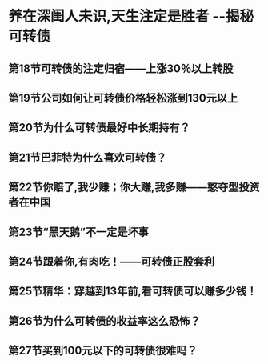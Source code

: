 # 养在深闺人未识,天生注定是胜者  --揭秘可转债

## 第18节可转债的注定归宿——上涨30％以上转股

## 第19节公司如何让可转债价格轻松涨到130元以上

## 第20节为什么可转债最好中长期持有？

## 第21节巴菲特为什么喜欢可转债？

## 第22节你赔了,我少赚；你大赚,我多赚——憨夺型投资者在中国

## 第23节“黑天鹅”不一定是坏事

## 第24节跟着你,有肉吃！——可转债正股套利

## 第25节精华：穿越到13年前,看可转债可以赚多少钱！

## 第26节为什么可转债的收益率这么恐怖？

## 第27节买到100元以下的可转债很难吗？

